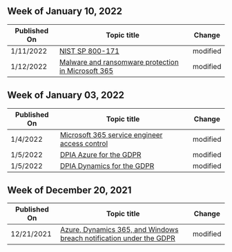 <!-- This file is generated automatically each week. Changes made to this file will be overwritten.-->



## Week of January 10, 2022


| Published On |Topic title | Change |
|------|------------|--------|
| 1/11/2022 | [NIST SP 800-171](/compliance/regulatory/offering-nist-sp-800-171) | modified |
| 1/12/2022 | [Malware and ransomware protection in Microsoft 365](/compliance/assurance/assurance-malware-and-ransomware-protection) | modified |


## Week of January 03, 2022


| Published On |Topic title | Change |
|------|------------|--------|
| 1/4/2022 | [Microsoft 365 service engineer access control](/compliance/assurance/assurance-microsoft-365-service-engineer-access-control) | modified |
| 1/5/2022 | [DPIA Azure for the GDPR](/compliance/regulatory/gdpr-dpia-azure) | modified |
| 1/5/2022 | [DPIA Dynamics for the GDPR](/compliance/regulatory/gdpr-dpia-dynamics) | modified |


## Week of December 20, 2021


| Published On |Topic title | Change |
|------|------------|--------|
| 12/21/2021 | [Azure, Dynamics 365, and Windows breach notification under the GDPR](/compliance/regulatory/gdpr-breach-azure-dynamics-windows) | modified |
